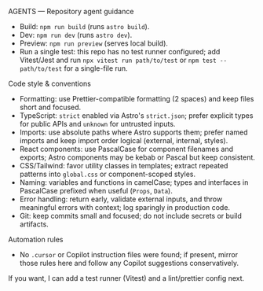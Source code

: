 AGENTS — Repository agent guidance

- Build: `npm run build` (runs `astro build`).
- Dev: `npm run dev` (runs `astro dev`).
- Preview: `npm run preview` (serves local build).
- Run a single test: this repo has no test runner configured; add Vitest/Jest and run `npx vitest run path/to/test` or `npm test -- path/to/test` for a single-file run.

Code style & conventions
- Formatting: use Prettier-compatible formatting (2 spaces) and keep files short and focused.
- TypeScript: `strict` enabled via Astro's `strict.json`; prefer explicit types for public APIs and `unknown` for untrusted inputs.
- Imports: use absolute paths where Astro supports them; prefer named imports and keep import order logical (external, internal, styles).
- React components: use PascalCase for component filenames and exports; Astro components may be kebab or Pascal but keep consistent.
- CSS/Tailwind: favor utility classes in templates; extract repeated patterns into `global.css` or component-scoped styles.
- Naming: variables and functions in camelCase; types and interfaces in PascalCase prefixed when useful (`Props`, `Data`).
- Error handling: return early, validate external inputs, and throw meaningful errors with context; log sparingly in production code.
- Git: keep commits small and focused; do not include secrets or build artifacts.

Automation rules
- No `.cursor` or Copilot instruction files were found; if present, mirror those rules here and follow any Copilot suggestions conservatively.

If you want, I can add a test runner (Vitest) and a lint/prettier config next.